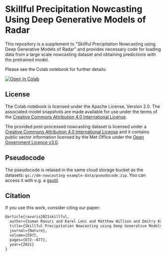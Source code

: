 # Skillful Precipitation Nowcasting Using Deep Generative Models of Radar

This repository is a supplement to "Skillful Precipitation Nowcasting using Deep
Generative Models of Radar" and provides necessary code for loading data from a
large scale nowcasting dataset and obtaining predictions with the pretrained
model.

Please see the Colab notebook for further details:

[![Open In Colab](https://colab.research.google.com/assets/colab-badge.svg)](https://colab.research.google.com/github/deepmind/deepmind-research/blob/master/nowcasting/Open_sourced_dataset_and_model_snapshot_for_precipitation_nowcasting.ipynb)

## License

The Colab notebook is licensed under the Apache License, Version 2.0. The
associated model snapshots are made available for use under the terms of the
[Creative Commons Attribution 4.0 International License][cc-by].

The provided post-processed nowcasting dataset is licensed under a
[Creative Commons Attribution 4.0 International License][cc-by] and it contains
public sector information licensed by the Met Office under the
[Open Government Licence v3.0][open-govt-license].

## Pseudocode
The pseudocode is relased in the same cloud storage bucket as the datasets:
`gs://dm-nowcasting-example-data/pseudocode.zip`.
You can access it with e.g. a [gsutil](https://cloud.google.com/storage/docs/gsutil).


## Citation

If you use this work, consider citing our paper:

```latex
@article{ravuris2021skillful,
  author={Suman Ravuri and Karel Lenc and Matthew Willson and Dmitry Kangin and Remi Lam and Piotr Mirowski and Megan Fitzsimons and Maria Athanassiadou and Sheleem Kashem and Sam Madge and Rachel Prudden Amol Mandhane and Aidan Clark and Andrew Brock and Karen Simonyan and Raia Hadsell and Niall Robinson Ellen Clancy and Alberto Arribas† and Shakir Mohamed},
  title={Skillful Precipitation Nowcasting using Deep Generative Models of Radar},
  journal={Nature},
  volume={597},
  pages={672--677},
  year={2021}
}
```

[cc-by]: http://creativecommons.org/licenses/by/4.0/
[open-govt-license]: http://www.nationalarchives.gov.uk/doc/open-government-licence/version/3/

